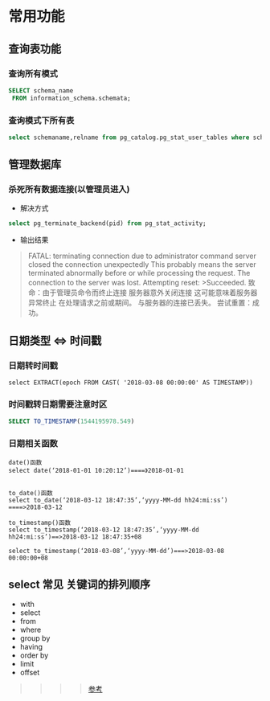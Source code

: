 # 常用功能

## 查询表功能

### 查询所有模式

```sql
SELECT schema_name
 FROM information_schema.schemata;
```

### 查询模式下所有表

```sql
select schemaname,relname from pg_catalog.pg_stat_user_tables where schemaname='**';
```

## 管理数据库

### 杀死所有数据连接(以管理员进入)

* 解决方式

```sql
select pg_terminate_backend(pid) from pg_stat_activity;
```

* 输出结果

>FATAL:  terminating connection due to administrator command
>server closed the connection unexpectedly
>	This probably means the server terminated abnormally
>	before or while processing the request.
>The connection to the server was lost. Attempting reset: >Succeeded.
>致命：由于管理员命令而终止连接
>服务器意外关闭连接
>这可能意味着服务器异常终止
>在处理请求之前或期间。
>与服务器的连接已丢失。 尝试重置：成功。


## 日期类型 <=> 时间戳

### 日期转时间戳

```
select EXTRACT(epoch FROM CAST( '2018-03-08 00:00:00' AS TIMESTAMP))
```

### 时间戳转日期需要注意时区

```sql
SELECT TO_TIMESTAMP(1544195978.549)
```

### 日期相关函数

    date()函数
    select date(‘2018-01-01 10:20:12’)====》2018-01-01

    
    to_date()函数
    select to_date(‘2018-03-12 18:47:35’,‘yyyy-MM-dd hh24:mi:ss’) ====>2018-03-12
    
    to_timestamp()函数
    select to_timestamp(‘2018-03-12 18:47:35’,‘yyyy-MM-dd hh24:mi:ss’)==>2018-03-12 18:47:35+08
    
    select to_timestamp(‘2018-03-08’,‘yyyy-MM-dd’)===>2018-03-08 00:00:00+08




## select 常见 关键词的排列顺序

* with
* select
* from
* where
* group by
* having
* order by
* limit
* offset

>>>>[参考](http://postgres.cn/docs/12/sql-select.html)




